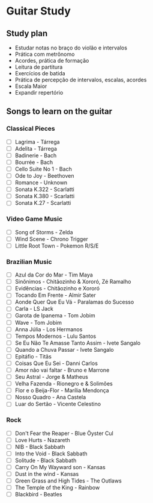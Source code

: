 # Guitar Study

## Study plan

* Estudar notas no braço do violão e intervalos
* Prática com metrônomo
* Acordes, prática de formação
* Leitura de partitura
* Exercícios de batida
* Prática de percepção de intervalos, escalas, acordes
* Escala Maior
* Expandir repertório

## Songs to learn on the guitar

### Classical Pieces

* [ ] Lagrima - Tárrega
* [ ] Adelita - Tárrega
* [ ] Badinerie - Bach
* [ ] Bourrée - Bach
* [ ] Cello Suite No 1 - Bach
* [ ] Ode to Joy - Beethoven
* [ ] Romance - Unknown
* [ ] Sonata K.322 - Scarlatti
* [ ] Sonata K.380 - Scarlatti
* [ ] Sonata K.27 - Scarlatti

### Video Game Music

* [ ] Song of Storms - Zelda
* [ ] Wind Scene - Chrono Trigger
* [ ] Little Root Town - Pokemon R/S/E

### Brazilian Music

* [ ] Azul da Cor do Mar - Tim Maya
* [ ] Sinônimos - Chitãozinho & Xororó, Zé Ramalho
* [ ] Evidências - Chitãozinho e Xororó 
* [ ] Tocando Em Frente - Almir Sater
* [ ] Aonde Quer Que Eu Vá - Paralamas do Sucesso
* [ ] Carla - LS Jack
* [ ] Garota de Ipanema - Tom Jobim
* [ ] Wave - Tom Jobim
* [ ] Anna Júlia - Los Hermanos
* [ ] Tempos Modernos - Lulu Santos
* [ ] Se Eu Não Te Amasse Tanto Assim - Ivete Sangalo
* [ ] Quando a Chuva Passar - Ivete Sangalo
* [ ] Epitáfio - Titãs
* [ ] Coisas Que Eu Sei - Danni Carlos
* [ ] Amor não vai faltar - Bruno e Marrone
* [ ] Seu Astral - Jorge & Matheus
* [ ] Velha Fazenda - Rionegro e & Solimões
* [ ] Flor e o Beija-Flor - Marília Mendonça
* [ ] Nosso Quadro - Ana Castela
* [ ] Luar do Sertão - Vicente Celestino

### Rock

* [ ] Don't Fear the Reaper - Blue Öyster Cul
* [ ] Love Hurts - Nazareth
* [ ] NIB - Black Sabbath
* [ ] Into the Void - Black Sabbath
* [ ] Solitude - Black Sabbath
* [ ] Carry On My Wayward son - Kansas
* [ ] Dust in the wind - Kansas
* [ ] Green Grass and High Tides - The Outlaws
* [ ] The Temple of the King - Rainbow
* [ ] Blackbird - Beatles
